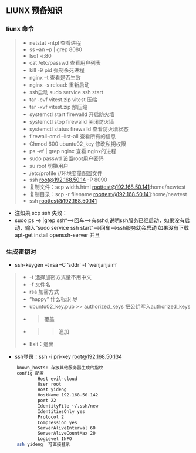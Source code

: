 ## LIUNX 预备知识
### liunx 命令
>* netstat  -ntpl 查看进程
>* ss –an –p | grep 8080
>* lsof  -i:80
>* cat /etc/passwd  查看用户列表
>* kill -9 pid   强制杀死进程
>* nginx –t 查看是否生效
>* nginx -s reload: 重新启动
>* ssh启动 sudo service ssh start
>* tar -cvf  vitest.zip vitest 压缩
>* tar -xvf vitest.zip 解压缩
>* systemctl start firewalld  开启防火墙
>* systemctl stop  firewalld 关闭防火墙
>* systemctl status firewalld  查看防火墙状态
>* firewall-cmd –list-all 查看所有的信息
>* Chmod 600  ubuntu02_key 修改私钥权限
>* ps -ef | grep nginx 查看 nginx的进程
>* sudo passwd 设置root用户密码
>* su root  切换用户
>* /etc/profile //环境变量配置文件
>* ssh root@192.168.50.14 -P 8090
>* 复制文件：scp width.html roottest@192.168.50.141:home/newtest
>* 复制目录：scp -r filename roottest@192.168.50.141:home/newtest
>*  ssh  roottest@192.168.50.141
- 注如果 scp ssh 失败：
- sudo ps -e |grep ssh“–>回车–>有sshd,说明ssh服务已经启动，如果没有启动，输入”sudo service ssh start“–>回车–>ssh服务就会启动 如果没有下载 apt-get install openssh-server 并且
### 生成密钥对
- ssh-keygen –t rsa  –C ‘sddr’  -f ‘wenjanjaim’
>* -t 选择加密方式量不用中文
>* -f 文件名
>* rsa 加密方式
>* “happy” 什么标识 尽
>*  ubuntu02_key.pub >> authorized_keys  把公钥写入authorized_keys
>* >覆盖
>* >> 追加
>* Exit：退出
- ssh登录：ssh -i pri-key  root@192.168.50.134
```bash
	known_hosts: 存放其他服务器生成的指纹
	config 配置 
	      	Host evil-cloud
	      	User root
	      	Host yideng
	      	HostName 192.168.50.142
	      	port 22
	      	IdentityFile ~/.ssh/new
	      	IdentitiesOnly yes
	      	Protocol 2
	      	Compression yes
	      	ServerAliveInterval 60
	      	ServerAliveCountMax 20
	      	LogLevel INFO
	ssh yideng  可直接登录
```

